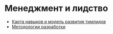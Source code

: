 # Менеджмент и лидство

- [Карта навыков и модель развития тимлидов](https://github.com/tlbootcamp/tlroadmap)
- [Методологии разработки](devmethods.md)